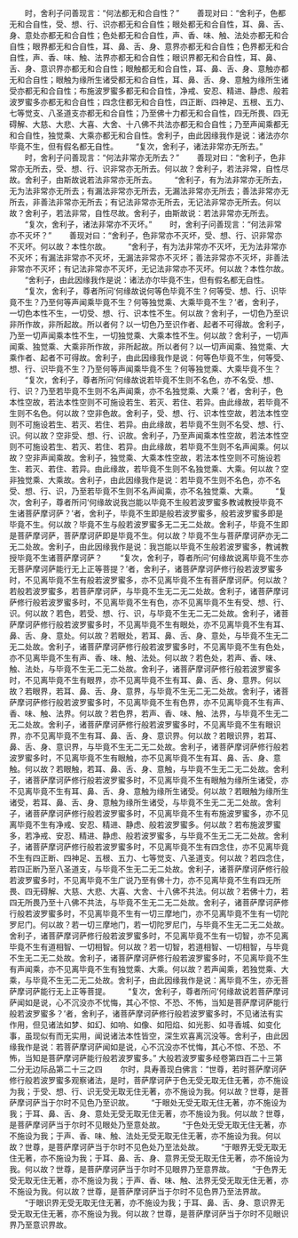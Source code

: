 <!-- { "loadSidebar": true } -->
　　时，舍利子问善现言：“何法都无和合自性？”
　　善现对曰：“舍利子，色都无和合自性，受、想、行、识亦都无和合自性；眼处都无和合自性，耳、鼻、舌、身、意处亦都无和合自性；色处都无和合自性，声、香、味、触、法处亦都无和合自性；眼界都无和合自性，耳、鼻、舌、身、意界亦都无和合自性；色界都无和合自性，声、香、味、触、法界亦都无和合自性；眼识界都无和合自性，耳、鼻、舌、身、意识界亦都无和合自性；眼触都无和合自性，耳、鼻、舌、身、意触亦都无和合自性；眼触为缘所生诸受都无和合自性，耳、鼻、舌、身、意触为缘所生诸受亦都无和合自性；布施波罗蜜多都无和合自性，净戒、安忍、精进、静虑、般若波罗蜜多亦都无和合自性；四念住都无和合自性，四正断、四神足、五根、五力、七等觉支、八圣道支亦都无和合自性；乃至佛十力都无和合自性，四无所畏、四无碍解、大慈、大悲、大喜、大舍、十八佛不共法亦都无和合自性；乃至声闻乘都无和合自性，独觉乘、大乘亦都无和合自性。舍利子，由此因缘我作是说：诸法亦尔毕竟不生，但有假名都无自性。
　　“复次，舍利子，诸法非常亦无所去。”
　　时，舍利子问善现言：“何法非常亦无所去？”
　　善现对曰：“舍利子，色非常亦无所去，受、想、行、识非常亦无所去。何以故？舍利子，若法非常，自性尽故。舍利子，由斯故说若法非常亦无所去。
　　“舍利子，有为法非常亦无所去，无为法非常亦无所去；有漏法非常亦无所去，无漏法非常亦无所去；善法非常亦无所去，非善法非常亦无所去；有记法非常亦无所去，无记法非常亦无所去。何以故？舍利子，若法非常，自性尽故。舍利子，由斯故说：若法非常亦无所去。
　　“复次，舍利子，诸法非常亦不灭坏。”
　　时，舍利子问善现言：“何法非常亦不灭坏？”
　　善现对曰：“舍利子，色非常亦不灭坏，受、想、行、识非常亦不灭坏。何以故？本性尔故。
　　“舍利子，有为法非常亦不灭坏，无为法非常亦不灭坏；有漏法非常亦不灭坏，无漏法非常亦不灭坏；善法非常亦不灭坏，非善法非常亦不灭坏；有记法非常亦不灭坏，无记法非常亦不灭坏。何以故？本性尔故。
　　“舍利子，由此因缘我作是说：诸法亦尔毕竟不生，但有假名都无自性。
　　“复次，舍利子，尊者所问‘何缘故说何等色毕竟不生？何等受、想、行、识毕竟不生？乃至何等声闻乘毕竟不生？何等独觉乘、大乘毕竟不生？’者，舍利子，一切色本性不生，一切受、想、行、识本性不生。何以故？舍利子，一切色乃至识非所作故，非所起故。所以者何？以一切色乃至识作者、起者不可得故。舍利子，乃至一切声闻乘本性不生，一切独觉乘、大乘本性不生。何以故？舍利子，一切声闻乘、独觉乘、大乘非所作故，非所起故。所以者何？以一切声闻乘、独觉乘、大乘作者、起者不可得故。舍利子，由此因缘我作是说：何等色毕竟不生，何等受、想、行、识毕竟不生？乃至何等声闻乘毕竟不生？何等独觉乘、大乘毕竟不生？
　　“复次，舍利子，尊者所问‘何缘故说若毕竟不生则不名色，亦不名受、想、行、识？乃至若毕竟不生则不名声闻乘，亦不名独觉乘、大乘？’者，舍利子，色本性空故，若法本性空则不可施设若生、若灭、若住、若异。由此缘故，若毕竟不生则不名色。何以故？空非色故。舍利子，受、想、行、识本性空故，若法本性空则不可施设若生、若灭、若住、若异。由此缘故，若毕竟不生则不名受、想、行、识。何以故？空非受、想、行、识故。舍利子，乃至声闻乘本性空故，若法本性空则不可施设若生、若灭、若住、若异。由此缘故，若毕竟不生则不名声闻乘。何以故？空非声闻乘故。舍利子，独觉乘、大乘本性空故，若法本性空则不可施设若生、若灭、若住、若异。由此缘故，若毕竟不生则不名独觉乘、大乘。何以故？空非独觉乘、大乘故。舍利子，由此因缘我作是说：若毕竟不生则不名色，亦不名受、想、行、识，乃至若毕竟不生则不名声闻乘，亦不名独觉乘、大乘。
　　“复次，舍利子，尊者所问‘何缘故说我岂能以毕竟不生般若波罗蜜多教诫教授毕竟不生诸菩萨摩诃萨？’者，舍利子，毕竟不生即是般若波罗蜜多，般若波罗蜜多即是毕竟不生。何以故？毕竟不生与般若波罗蜜多无二无二处故。舍利子，毕竟不生即是菩萨摩诃萨，菩萨摩诃萨即是毕竟不生。何以故？毕竟不生与菩萨摩诃萨亦无二无二处故。舍利子，由此因缘我作是说：我岂能以毕竟不生般若波罗蜜多，教诫教授毕竟不生诸菩萨摩诃萨？
　　“复次，舍利子，尊者所问‘何缘故说离毕竟不生亦无菩萨摩诃萨能行无上正等菩提？’者，舍利子，诸菩萨摩诃萨修行般若波罗蜜多时，不见离毕竟不生有般若波罗蜜多，亦不见离毕竟不生有菩萨摩诃萨。何以故？若般若波罗蜜多，若菩萨摩诃萨，与毕竟不生无二无二处故。舍利子，诸菩萨摩诃萨修行般若波罗蜜多时，不见离毕竟不生有色，亦不见离毕竟不生有受、想、行、识。何以故？若色，若受、想、行、识，与毕竟不生无二无二处故。舍利子，诸菩萨摩诃萨修行般若波罗蜜多时，不见离毕竟不生有眼处，亦不见离毕竟不生有耳、鼻、舌、身、意处。何以故？若眼处，若耳、鼻、舌、身、意处，与毕竟不生无二无二处故。舍利子，诸菩萨摩诃萨修行般若波罗蜜多时，不见离毕竟不生有色处，亦不见离毕竟不生有声、香、味、触、法处。何以故？若色处，若声、香、味、触、法处，与毕竟不生无二无二处故。舍利子，诸菩萨摩诃萨修行般若波罗蜜多时，不见离毕竟不生有眼界，亦不见离毕竟不生有耳、鼻、舌、身、意界。何以故？若眼界，若耳、鼻、舌、身、意界，与毕竟不生无二无二处故。舍利子，诸菩萨摩诃萨修行般若波罗蜜多时，不见离毕竟不生有色界，亦不见离毕竟不生有声、香、味、触、法界。何以故？若色界，若声、香、味、触、法界，与毕竟不生无二无二处故。舍利子，诸菩萨摩诃萨修行般若波罗蜜多时，不见离毕竟不生有眼识界，亦不见离毕竟不生有耳、鼻、舌、身、意识界。何以故？若眼识界，若耳、鼻、舌、身、意识界，与毕竟不生无二无二处故。舍利子，诸菩萨摩诃萨修行般若波罗蜜多时，不见离毕竟不生有眼触，亦不见离毕竟不生有耳、鼻、舌、身、意触。何以故？若眼触，若耳、鼻、舌、身、意触，与毕竟不生无二无二处故。舍利子，诸菩萨摩诃萨修行般若波罗蜜多时，不见离毕竟不生有眼触为缘所生诸受，亦不见离毕竟不生有耳、鼻、舌、身、意触为缘所生诸受。何以故？若眼触为缘所生诸受，若耳、鼻、舌、身、意触为缘所生诸受，与毕竟不生无二无二处故。舍利子，诸菩萨摩诃萨修行般若波罗蜜多时，不见离毕竟不生有布施波罗蜜多，亦不见离毕竟不生有净戒、安忍、精进、静虑、般若波罗蜜多。何以故？若布施波罗蜜多，若净戒、安忍、精进、静虑、般若波罗蜜多，与毕竟不生无二无二处故。舍利子，诸菩萨摩诃萨修行般若波罗蜜多时，不见离毕竟不生有四念住，亦不见离毕竟不生有四正断、四神足、五根、五力、七等觉支、八圣道支。何以故？若四念住，若四正断乃至八圣道支，与毕竟不生无二无二处故。舍利子，诸菩萨摩诃萨修行般若波罗蜜多时，不见离毕竟不生广说乃至有佛十力，亦不见离毕竟不生有四无所畏、四无碍解、大慈、大悲、大喜、大舍、十八佛不共法。何以故？若佛十力，若四无所畏乃至十八佛不共法，与毕竟不生无二无二处故。舍利子，诸菩萨摩诃萨修行般若波罗蜜多时，不见离毕竟不生有一切三摩地门，亦不见离毕竟不生有一切陀罗尼门。何以故？若一切三摩地门，若一切陀罗尼门，与毕竟不生无二无二处故。舍利子，诸菩萨摩诃萨修行般若波罗蜜多时，不见离毕竟不生有一切智，亦不见离毕竟不生有道相智、一切相智。何以故？若一切智，若道相智、一切相智，与毕竟不生无二无二处故。舍利子，诸菩萨摩诃萨修行般若波罗蜜多时，不见离毕竟不生有声闻乘，亦不见离毕竟不生有独觉乘、大乘。何以故？若声闻乘，若独觉乘、大乘，与毕竟不生无二无二处故。舍利子，由此因缘我作是说：离毕竟不生，亦无菩萨摩诃萨能行无上正等菩提。
　　“复次，舍利子，尊者所问‘何缘故说若菩萨摩诃萨闻如是说，心不沉没亦不忧悔，其心不惊、不恐、不怖，当知是菩萨摩诃萨能行般若波罗蜜多？’者，舍利子，诸菩萨摩诃萨修行般若波罗蜜多时，不见诸法有实作用，但见诸法如梦、如幻、如响、如像、如阳焰、如光影、如寻香城、如变化事，虽现似有而无实用，闻说诸法本性皆空，深生欢喜离沉没等。舍利子，由此因缘我作是说：若菩萨摩诃萨闻如是说，心不沉没亦不忧悔，其心不惊、不恐、不怖，当知是菩萨摩诃萨能行般若波罗蜜多。”
大般若波罗蜜多经卷第四百二十三第二分无边际品第二十三之四
　　尔时，具寿善现白佛言：“世尊，若时菩萨摩诃萨修行般若波罗蜜多观察诸法，是时，菩萨摩诃萨于色无受无取无住无著，亦不施设为我；于受、想、行、识无受无取无住无著，亦不施设为我。何以故？世尊，是菩萨摩诃萨当于尔时不见色乃至识故。
　　“于眼处无受无取无住无著，亦不施设为我；于耳、鼻、舌、身、意处无受无取无住无著，亦不施设为我。何以故？世尊，是菩萨摩诃萨当于尔时不见眼处乃至意处故。
　　“于色处无受无取无住无著，亦不施设为我；于声、香、味、触、法处无受无取无住无著，亦不施设为我。何以故？世尊，是菩萨摩诃萨当于尔时不见色处乃至法处故。
　　“于眼界无受无取无住无著，亦不施设为我；于耳、鼻、舌、身、意界无受无取无住无著，亦不施设为我。何以故？世尊，是菩萨摩诃萨当于尔时不见眼界乃至意界故。
　　“于色界无受无取无住无著，亦不施设为我；于声、香、味、触、法界无受无取无住无著，亦不施设为我。何以故？世尊，是菩萨摩诃萨当于尔时不见色界乃至法界故。
　　“于眼识界无受无取无住无著，亦不施设为我；于耳、鼻、舌、身、意识界无受无取无住无著，亦不施设为我。何以故？世尊，是菩萨摩诃萨当于尔时不见眼识界乃至意识界故。
